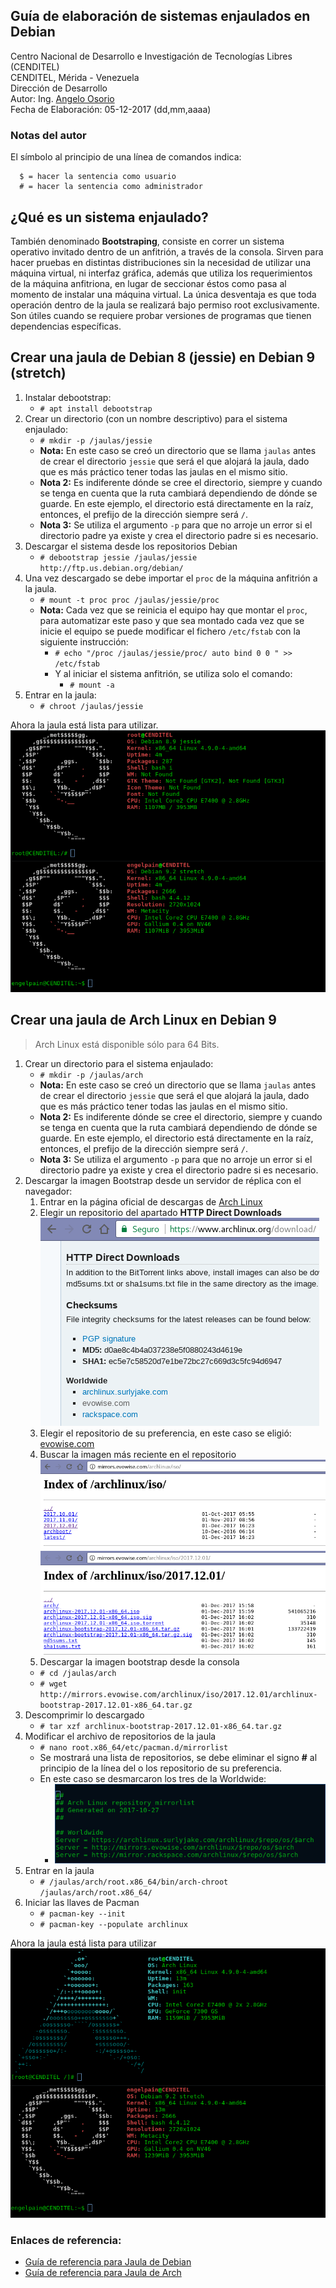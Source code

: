 ## Guía de elaboración de sistemas enjaulados en Debian
Centro Nacional de Desarrollo e Investigación de Tecnologías Libres (CENDITEL)<br/>
CENDITEL, Mérida - Venezuela <br/>
Dirección de Desarrollo <br/>
Autor: Ing. [Angelo Osorio](https://twitter.com/Engel_PAIN) <br/>
Fecha de Elaboración: 05-12-2017 (dd,mm,aaaa)<br/>

### Notas del autor
El símbolo al principio de una línea de comandos indica:
```
  $ = hacer la sentencia como usuario
  # = hacer la sentencia como administrador
```

## ¿Qué es un sistema enjaulado?
También denominado **Bootstraping**, consiste en correr un sistema operativo invitado dentro de un 
anfitrión, a través de la consola.
Sirven para hacer pruebas en distintas distribuciones sin la necesidad de utilizar una máquina 
virtual, ni interfaz gráfica, además que utiliza los requerimientos de la máquina anfitriona, en 
lugar de seccionar éstos como pasa al momento de instalar una máquina virtual. La única desventaja 
es que toda operación dentro de la jaula se realizará bajo permiso root exclusivamente.
Son útiles cuando se requiere probar versiones de programas que tienen dependencias específicas.

## Crear una jaula de Debian 8 (jessie) en Debian 9 (stretch)
1. Instalar debootstrap:
   * `# apt install debootstrap`
2. Crear un directorio (con un nombre descriptivo) para el sistema enjaulado:
   * `# mkdir -p /jaulas/jessie`
   * **Nota:** En este caso se creó un directorio que se llama `jaulas` antes de crear el 
   directorio `jessie` que será el que alojará la jaula, dado que es más práctico tener todas las 
   jaulas en el mismo sitio.
   * **Nota 2:** Es indiferente dónde se cree el directorio, siempre y cuando se tenga en cuenta que 
   la ruta cambiará dependiendo de dónde se guarde. En este ejemplo, el directorio está directamente 
   en la raíz, entonces, el prefijo de la dirección siempre será `/`.
   * **Nota 3:** Se utiliza el argumento `-p` para que no arroje un error si el directorio padre ya 
   existe y crea el directorio padre si es necesario.
3. Descargar el sistema desde los repositorios Debian
   * `# debootstrap jessie /jaulas/jessie ​http://ftp.us.debian.org/debian/`
4. Una vez descargado se debe importar el `proc` de la máquina anfitrión a la jaula.
   * `# mount -t proc proc /jaulas/jessie/proc`
   * **Nota:** Cada vez que se reinicia el equipo hay que montar el `proc`, para automatizar este
   paso y que sea montado cada vez que se inicie el equipo se puede modificar el fichero 
   `/etc/fstab` con la siguiente instrucción:
      * `# echo "/proc /jaulas/jessie/proc/ auto bind 0 0 " >> /etc/fstab`
      * Y al iniciar el sistema anfitrión, se utiliza solo el comando:
         * `# mount -a`
5. Entrar en la jaula:
   * `# chroot /jaulas/jessie`

Ahora la jaula está lista para utilizar.
![Jaula jessie](../img/jaulas1.png) <br>


## Crear una jaula de Arch Linux en Debian 9
>Arch Linux está disponible sólo para 64 Bits.

1. Crear un directorio para el sistema enjaulado:
   * `# mkdir -p /jaulas/arch`
   * **Nota:** En este caso se creó un directorio que se llama `jaulas` antes de crear el 
   directorio `jessie` que será el que alojará la jaula, dado que es más práctico tener todas las 
   jaulas en el mismo sitio.
   * **Nota 2:** Es indiferente dónde se cree el directorio, siempre y cuando se tenga en cuenta que 
   la ruta cambiará dependiendo de dónde se guarde. En este ejemplo, el directorio está directamente 
   en la raíz, entonces, el prefijo de la dirección siempre será `/`.
   * **Nota 3:** Se utiliza el argumento `-p` para que no arroje un error si el directorio padre ya 
   existe y crea el directorio padre si es necesario.
2. Descargar la imagen Bootstrap desde un servidor de réplica con el navegador:
   1. Entrar en la página oficial de descargas de [Arch Linux](https://www.archlinux.org/download/)
   2. Elegir un repositorio del apartado **HTTP Direct Downloads**
   ![repositorios](../img/jaulas2.png)
   3. Elegir el repositorio de su preferencia, en este caso se eligió:
   [evowise.com](http://mirrors.evowise.com/archlinux/iso/)
   4. Buscar la imagen más reciente en el repositorio
   ![imágenes](../img/jaulas3.png) <br>
   ![recientes](../img/jaulas4.png)
   5.  Descargar la imagen bootstrap desde la consola
      * `# cd /jaulas/arch`
      * `# wget http://mirrors.evowise.com/archlinux/iso/2017.12.01/archlinux-bootstrap-2017.12.01-x86_64.tar.gz`
3. Descomprimir lo descargado
   * `# tar xzf archlinux-bootstrap-2017.12.01-x86_64.tar.gz`
4. Modificar el archivo de repositorios de la jaula
   * `# nano root.x86_64/etc/pacman.d/mirrorlist`
   * Se mostrará una lista de repositorios, se debe eliminar el signo **#** al principio de la línea 
   del o los repositorio de su preferencia.
   * En este caso se desmarcaron los tres de la Worldwide:
      * ![repositorio](../img/jaulas5.png)
5. Entrar en la jaula
   * `# /jaulas/arch/root.x86_64/bin/arch-chroot /jaulas/arch/root.x86_64/`
6. Iniciar las llaves de Pacman
   * `# pacman-key --init`
   * `# pacman-key --populate archlinux`

Ahora la jaula está lista para utilizar <br>
![Jaula Arch](../img/jaulas6.png)

### Enlaces de referencia:

* [Guía de referencia para Jaula de Debian](https://cumaco.cenditel.gob.ve/desarrollo/wiki/openwrt)<br>
* [Guía de referencia para Jaula de Arch](https://wiki.archlinux.org/index.php/Install_from_existing_Linux_(Espa%C3%B1ol))